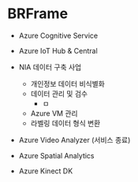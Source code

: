 # BRFrame

- Azure Cognitive Service

- Azure IoT Hub & Central

- NIA 데이터 구축 사업
  - 개인정보 데이터 비식별화
  - 데이터 관리 및 검수
    - ㅁ
  - Azure VM 관리
  - 라벨링 데이터 형식 변환

- Azure Video Analyzer (서비스 종료)

- Azure Spatial Analytics

- Azure Kinect DK
